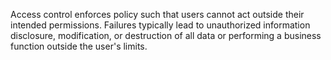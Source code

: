 Access control enforces policy such that users cannot act outside their intended permissions. Failures typically lead to unauthorized information disclosure, modification, or destruction of all data or performing a business function outside the user's limits.